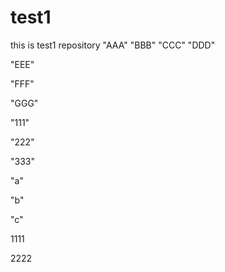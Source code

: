 # test1
this is test1 repository
"AAA" 
"BBB" 
"CCC" 
"DDD"

"EEE"

"FFF"

"GGG"

"111"

"222"

"333"

"a"

"b"

"c"

1111


2222
